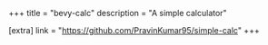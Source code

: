 +++
title = "bevy-calc"
description = "A simple calculator"

[extra]
link = "https://github.com/PravinKumar95/simple-calc"
+++
